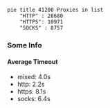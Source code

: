 
```mermaid
pie title 41200 Proxies in list
    "HTTP" : 28680
    "HTTPS": 10971
    "SOCKS" : 8757
```

### Some Info
#### Average Timeout

- mixed: 4.0s
- http: 2.2s
- https: 8.1s
- socks: 6.4s